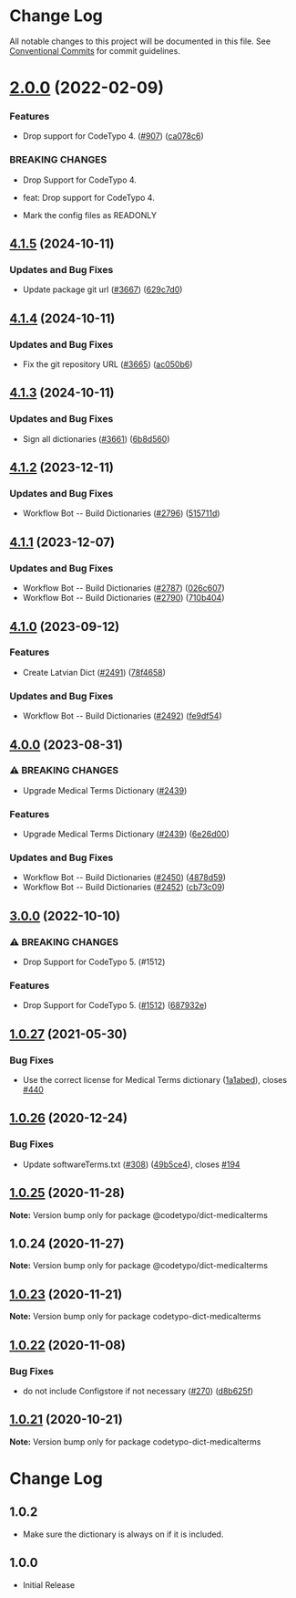 # Change Log

All notable changes to this project will be documented in this file.
See [Conventional Commits](https://conventionalcommits.org) for commit guidelines.

# [2.0.0](https://github.com/khulnasoft/codetypo/compare/@codetypo/dict-medicalterms@1.0.27...@codetypo/dict-medicalterms@2.0.0) (2022-02-09)


### Features

* Drop support for CodeTypo 4. ([#907](https://github.com/khulnasoft/codetypo/issues/907)) ([ca078c6](https://github.com/khulnasoft/codetypo/commit/ca078c6a2e188cc3cf6276db1ba7e007f0f06f27))


### BREAKING CHANGES

* Drop Support for CodeTypo 4.

* feat: Drop support for CodeTypo 4.
* Mark the config files as READONLY





## [4.1.5](https://github.com/khulnasoft/codetypo/compare/@codetypo/dict-medicalterms@4.1.4...@codetypo/dict-medicalterms@4.1.5) (2024-10-11)


### Updates and Bug Fixes

* Update package git url ([#3667](https://github.com/khulnasoft/codetypo/issues/3667)) ([629c7d0](https://github.com/khulnasoft/codetypo/commit/629c7d0a5e1bacad1d3874b1f8372edc3494ef97))

## [4.1.4](https://github.com/khulnasoft/codetypo/compare/@codetypo/dict-medicalterms@4.1.3...@codetypo/dict-medicalterms@4.1.4) (2024-10-11)


### Updates and Bug Fixes

* Fix the git repository URL ([#3665](https://github.com/khulnasoft/codetypo/issues/3665)) ([ac050b6](https://github.com/khulnasoft/codetypo/commit/ac050b697d57820109995e92fac5ccc32ced1723))

## [4.1.3](https://github.com/khulnasoft/codetypo/compare/@codetypo/dict-medicalterms@4.1.2...@codetypo/dict-medicalterms@4.1.3) (2024-10-11)


### Updates and Bug Fixes

* Sign all dictionaries ([#3661](https://github.com/khulnasoft/codetypo/issues/3661)) ([6b8d560](https://github.com/khulnasoft/codetypo/commit/6b8d560cf51a593458ce42bca415859f872cfc97))

## [4.1.2](https://github.com/khulnasoft/codetypo/compare/@codetypo/dict-medicalterms@4.1.1...@codetypo/dict-medicalterms@4.1.2) (2023-12-11)


### Updates and Bug Fixes

* Workflow Bot -- Build Dictionaries ([#2796](https://github.com/khulnasoft/codetypo/issues/2796)) ([515711d](https://github.com/khulnasoft/codetypo/commit/515711d7dc8e9ae39f1e4e7aebe84af5cc19b4de))

## [4.1.1](https://github.com/khulnasoft/codetypo/compare/@codetypo/dict-medicalterms@4.1.0...@codetypo/dict-medicalterms@4.1.1) (2023-12-07)


### Updates and Bug Fixes

* Workflow Bot -- Build Dictionaries ([#2787](https://github.com/khulnasoft/codetypo/issues/2787)) ([026c607](https://github.com/khulnasoft/codetypo/commit/026c60799049b2a886ac18e13e1e67cffbffbbd8))
* Workflow Bot -- Build Dictionaries ([#2790](https://github.com/khulnasoft/codetypo/issues/2790)) ([710b404](https://github.com/khulnasoft/codetypo/commit/710b40422ba2f31e24cb16924c898937ebe6b053))

## [4.1.0](https://github.com/khulnasoft/codetypo/compare/@codetypo/dict-medicalterms@4.0.0...@codetypo/dict-medicalterms@4.1.0) (2023-09-12)


### Features

* Create Latvian Dict ([#2491](https://github.com/khulnasoft/codetypo/issues/2491)) ([78f4658](https://github.com/khulnasoft/codetypo/commit/78f4658014619fda4f71897a1a7604ebd5039474))


### Updates and Bug Fixes

* Workflow Bot -- Build Dictionaries ([#2492](https://github.com/khulnasoft/codetypo/issues/2492)) ([fe9df54](https://github.com/khulnasoft/codetypo/commit/fe9df5449e89b1f4b26d322508c60d47e5ae9868))

## [4.0.0](https://github.com/khulnasoft/codetypo/compare/@codetypo/dict-medicalterms@3.0.0...@codetypo/dict-medicalterms@4.0.0) (2023-08-31)


### ⚠ BREAKING CHANGES

* Upgrade Medical Terms Dictionary ([#2439](https://github.com/khulnasoft/codetypo/issues/2439))

### Features

* Upgrade Medical Terms Dictionary ([#2439](https://github.com/khulnasoft/codetypo/issues/2439)) ([6e26d00](https://github.com/khulnasoft/codetypo/commit/6e26d001f4795bf2c5da698aba3c71acb088aecf))


### Updates and Bug Fixes

* Workflow Bot -- Build Dictionaries ([#2450](https://github.com/khulnasoft/codetypo/issues/2450)) ([4878d59](https://github.com/khulnasoft/codetypo/commit/4878d59317ea7249886d2ef172c197e0c2d765ed))
* Workflow Bot -- Build Dictionaries ([#2452](https://github.com/khulnasoft/codetypo/issues/2452)) ([cb73c09](https://github.com/khulnasoft/codetypo/commit/cb73c09cf3a6a7f1edbc75ea0da6d441b972b6d7))

## [3.0.0](https://github.com/khulnasoft/codetypo/compare/@codetypo/dict-medicalterms@2.0.0...@codetypo/dict-medicalterms@3.0.0) (2022-10-10)


### ⚠ BREAKING CHANGES

* Drop Support for CodeTypo 5. (#1512)

### Features

* Drop Support for CodeTypo 5. ([#1512](https://github.com/khulnasoft/codetypo/issues/1512)) ([687932e](https://github.com/khulnasoft/codetypo/commit/687932e187e4bce87d7904e3a2e53dd6de6ac372))

## [1.0.27](https://github.com/khulnasoft/codetypo/compare/@codetypo/dict-medicalterms@1.0.26...@codetypo/dict-medicalterms@1.0.27) (2021-05-30)


### Bug Fixes

* Use the correct license for Medical Terms dictionary ([1a1abed](https://github.com/khulnasoft/codetypo/commit/1a1abed2986b82252a942bae20e135b5966871f7)), closes [#440](https://github.com/khulnasoft/codetypo/issues/440)





## [1.0.26](https://github.com/khulnasoft/codetypo/compare/@codetypo/dict-medicalterms@1.0.25...@codetypo/dict-medicalterms@1.0.26) (2020-12-24)


### Bug Fixes

* Update softwareTerms.txt ([#308](https://github.com/khulnasoft/codetypo/issues/308)) ([49b5ce4](https://github.com/khulnasoft/codetypo/commit/49b5ce4a2436f3c99969d6425128d55f84c8a7fc)), closes [#194](https://github.com/khulnasoft/codetypo/issues/194)





## [1.0.25](https://github.com/khulnasoft/codetypo/compare/@codetypo/dict-medicalterms@1.0.24...@codetypo/dict-medicalterms@1.0.25) (2020-11-28)

**Note:** Version bump only for package @codetypo/dict-medicalterms





## 1.0.24 (2020-11-27)

**Note:** Version bump only for package @codetypo/dict-medicalterms





## [1.0.23](https://github.com/khulnasoft/codetypo/compare/codetypo-dict-medicalterms@1.0.22...codetypo-dict-medicalterms@1.0.23) (2020-11-21)

**Note:** Version bump only for package codetypo-dict-medicalterms

## [1.0.22](https://github.com/khulnasoft/codetypo/compare/codetypo-dict-medicalterms@1.0.21...codetypo-dict-medicalterms@1.0.22) (2020-11-08)

### Bug Fixes

- do not include Configstore if not necessary ([#270](https://github.com/khulnasoft/codetypo/issues/270)) ([d8b625f](https://github.com/khulnasoft/codetypo/commit/d8b625f2f42d5cc6c4a9390216ac1e5037886e44))

## [1.0.21](https://github.com/khulnasoft/codetypo/compare/codetypo-dict-medicalterms@1.0.20...codetypo-dict-medicalterms@1.0.21) (2020-10-21)

**Note:** Version bump only for package codetypo-dict-medicalterms

# Change Log

## 1.0.2

- Make sure the dictionary is always on if it is included.

## 1.0.0

- Initial Release

<!---
codetypo:ignore medicalterms
--->
